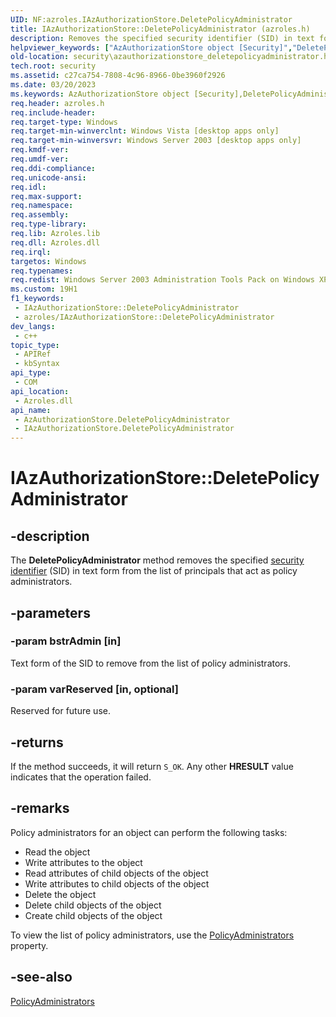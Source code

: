 ```yaml
---
UID: NF:azroles.IAzAuthorizationStore.DeletePolicyAdministrator
title: IAzAuthorizationStore::DeletePolicyAdministrator (azroles.h)
description: Removes the specified security identifier (SID) in text form from the list of principals that act as policy administrators.
helpviewer_keywords: ["AzAuthorizationStore object [Security]","DeletePolicyAdministrator method","DeletePolicyAdministrator","DeletePolicyAdministrator method [Security]","DeletePolicyAdministrator method [Security]","AzAuthorizationStore object","DeletePolicyAdministrator method [Security]","IAzAuthorizationStore interface","IAzAuthorizationStore interface [Security]","DeletePolicyAdministrator method","IAzAuthorizationStore.DeletePolicyAdministrator","IAzAuthorizationStore::DeletePolicyAdministrator","azroles/IAzAuthorizationStore::DeletePolicyAdministrator","security.azauthorizationstore_deletepolicyadministrator"]
old-location: security\azauthorizationstore_deletepolicyadministrator.htm
tech.root: security
ms.assetid: c27ca754-7808-4c96-8966-0be3960f2926
ms.date: 03/20/2023
ms.keywords: AzAuthorizationStore object [Security],DeletePolicyAdministrator method, DeletePolicyAdministrator, DeletePolicyAdministrator method [Security], DeletePolicyAdministrator method [Security],AzAuthorizationStore object, DeletePolicyAdministrator method [Security],IAzAuthorizationStore interface, IAzAuthorizationStore interface [Security],DeletePolicyAdministrator method, IAzAuthorizationStore.DeletePolicyAdministrator, IAzAuthorizationStore::DeletePolicyAdministrator, azroles/IAzAuthorizationStore::DeletePolicyAdministrator, security.azauthorizationstore_deletepolicyadministrator
req.header: azroles.h
req.include-header: 
req.target-type: Windows
req.target-min-winverclnt: Windows Vista [desktop apps only]
req.target-min-winversvr: Windows Server 2003 [desktop apps only]
req.kmdf-ver: 
req.umdf-ver: 
req.ddi-compliance: 
req.unicode-ansi: 
req.idl: 
req.max-support: 
req.namespace: 
req.assembly: 
req.type-library: 
req.lib: Azroles.lib
req.dll: Azroles.dll
req.irql: 
targetos: Windows
req.typenames: 
req.redist: Windows Server 2003 Administration Tools Pack on Windows XP
ms.custom: 19H1
f1_keywords:
 - IAzAuthorizationStore::DeletePolicyAdministrator
 - azroles/IAzAuthorizationStore::DeletePolicyAdministrator
dev_langs:
 - c++
topic_type:
 - APIRef
 - kbSyntax
api_type:
 - COM
api_location:
 - Azroles.dll
api_name:
 - AzAuthorizationStore.DeletePolicyAdministrator
 - IAzAuthorizationStore.DeletePolicyAdministrator
---
```


# IAzAuthorizationStore::DeletePolicyAdministrator

## -description

The **DeletePolicyAdministrator** method removes the specified [security identifier](/windows/win32/SecGloss/s-gly) (SID) in text form from the list of principals that act as policy administrators.

## -parameters

### -param bstrAdmin [in]

Text form of the SID to remove from the list of policy administrators.

### -param varReserved [in, optional]

Reserved for future use.

## -returns

If the method succeeds, it will return `S_OK`. Any other **HRESULT** value indicates that the operation failed.

## -remarks

Policy administrators for an object can perform the following tasks:

- Read the object
- Write attributes to the object
- Read attributes of child objects of the object
- Write attributes to child objects of the object
- Delete the object
- Delete child objects of the object
- Create child objects of the object

To view the list of policy administrators, use the [PolicyAdministrators](nf-azroles-iazauthorizationstore-get_policyadministrators.md) property.

## -see-also

[PolicyAdministrators](nf-azroles-iazauthorizationstore-get_policyadministrators.md)
